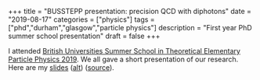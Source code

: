 +++
title = "BUSSTEPP presentation: precision QCD with diphotons"
date = "2019-08-17"
categories = ["physics"]
tags = ["phd","durham","glasgow","particle physics"]
description = "First year PhD summer school presentation"
draft = false
+++

I attended [British Universities Summer School in Theoretical Elementary Particle Physics 2019](https://sites.google.com/view/busstepp2019/home).
We all gave a short presentation of our research.
Here are my [slides](https://eidoom.gitlab.io/busstepp-slides/body.pdf) ([alt](https://gitlab.com/eidoom/busstepp-slides/-/raw/master/body.pdf)) ([source](https://gitlab.com/eidoom/busstepp-slides)).
